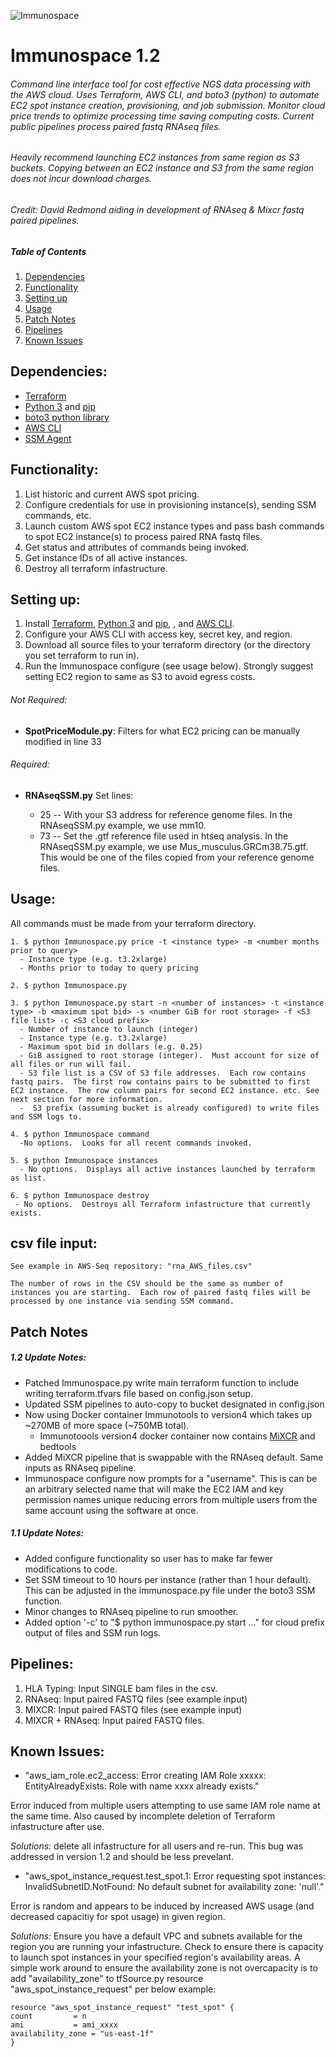 
![Immunospace](https://github.com/houghtos/Immunospace/blob/master/Immunospace_half.jpg)

# Immunospace 1.2
###### Command line interface tool for cost effective NGS data processing with the AWS cloud.  Uses Terraform, AWS CLI, and boto3 (python) to automate EC2 spot instance creation, provisioning, and job submission.  Monitor cloud price trends to optimize processing time saving computing costs.  Current public pipelines process paired fastq RNAseq files. 

###### Heavily recommend launching EC2 instances from same region as S3 buckets.  Copying between an EC2 instance and S3 from the same region does not incur download charges.

###### Credit: David Redmond aiding in development of RNAseq & Mixcr fastq paired pipelines. 

##### Table of Contents  
1. [Dependencies](#Dependencies)
2. [Functionality](#Functionality)
3. [Setting up](#Setting-up)
4. [Usage](#Usage)
5. [Patch Notes](#Patch-Notes)
6. [Pipelines](#Pipelines)
7. [Known Issues](#Known-Issues)

## Dependencies:

  - [Terraform](https://www.terraform.io/intro/getting-started/install.html)
  - [Python 3](https://www.python.org/downloads/) and [pip](https://pip.pypa.io/en/stable/installing/)
  - [boto3 python library](https://boto3.amazonaws.com/v1/documentation/api/latest/guide/quickstart.html#installation)
  - [AWS CLI](https://docs.aws.amazon.com/cli/latest/userguide/installing.html)
  - [SSM Agent](https://docs.aws.amazon.com/systems-manager/latest/userguide/ssm-agent.html)


## Functionality:

  1. List historic and current AWS spot pricing.  
  2. Configure credentials for use in provisioning instance(s), sending SSM commands, etc.
  3. Launch custom AWS spot EC2 instance types and pass bash commands to spot EC2 instance(s) to process paired RNA fastq files.
  4. Get status and attributes of commands being invoked.
  5. Get instance IDs of all active instances.
  6. Destroy all terraform infastructure.

## Setting up:

  1. Install [Terraform](https://www.terraform.io/intro/getting-started/install.html), [Python 3](https://www.python.org/downloads/) and [pip](https://pip.pypa.io/en/stable/installing/), , and [AWS CLI](https://docs.aws.amazon.com/cli/latest/userguide/installing.html).  
  2. Configure your AWS CLI with access key, secret key, and region.
  3. Download all source files to your terraform directory (or the directory you set terraform to run in).
  4. Run the Immunospace configure (see usage below).  Strongly suggest setting EC2 region to same as S3 to avoid egress costs.

  ###### Not Required: 
  
  - **SpotPriceModule.py**: Filters for what EC2 pricing can be manually modified in line 33
  
  ###### Required: 
  - **RNAseqSSM.py** Set lines:
                  
    - 25       -- With your S3 address for reference genome files.  In the RNAseqSSM.py example, we use mm10.
    - 73       -- Set the .gtf reference file used in htseq analysis.  In the RNAseqSSM.py example, we use Mus_musculus.GRCm38.75.gtf.  This would be one of the files copied from your reference genome files.
     
  
## Usage:

All commands must be made from your terraform directory.

    1. $ python Immunospace.py price -t <instance type> -m <number months prior to query>
      - Instance type (e.g. t3.2xlarge)
      - Months prior to today to query pricing
     
    2. $ python Immunospace.py 
    
    3. $ python Immunospace.py start -n <number of instances> -t <instance type> -b <maximum spot bid> -s <number GiB for root storage> -f <S3 file list> -c <S3 cloud prefix>
      - Number of instance to launch (integer)
      - Instance type (e.g. t3.2xlarge)
      - Maximum spot bid in dollars (e.g. 0.25)
      - GiB assigned to root storage (integer).  Must account for size of all files or run will fail.
      - S3 file list is a CSV of S3 file addresses.  Each row contains fastq pairs.  The first row contains pairs to be submitted to first EC2 instance.  The row column pairs for second EC2 instance. etc. See next section for more information.
      -  S3 prefix (assuming bucket is already configured) to write files and SSM logs to.
      
    4. $ python Immunospace command
      -No options.  Looks for all recent commands invoked.
    
    5. $ python Immunospace instances 
      - No options.  Displays all active instances launched by terraform as list.
    
    6. $ python Immunospace destroy
     - No options.  Destroys all Terraform infastructure that currently exists.
     
## csv file input:

    See example in AWS-Seq repository: "rna_AWS_files.csv" 
    
    The number of rows in the CSV should be the same as number of instances you are starting.  Each row of paired fastq files will be processed by one instance via sending SSM command.
    
## Patch Notes

##### 1.2 Update Notes:
  - Patched Immunospace.py write main terraform function to include writing terraform.tfvars file based on config.json setup. 
  - Updated SSM pipelines to auto-copy to bucket designated in config.json
  - Now using Docker container Immunotools to version4 which takes up ~270MB of more space (~750MB total).   
    - Immunotoools version4 docker container now contains [MiXCR](https://mixcr.readthedocs.io/en/master/) and bedtools  
  - Added MiXCR pipeline that is swappable with the RNAseq default.  Same inputs as RNAseq pipeline. 
  - Immunospace configure now prompts for a "username". This is can be an arbitrary selected name that will make the EC2 IAM and key permission names unique reducing errors from multiple users from the same account using the software at once. 
  
##### 1.1 Update Notes:
  - Added configure functionality so user has to make far fewer modifications to code.
  - Set SSM timeout to 10 hours per instance (rather than 1 hour default).  This can be adjusted in the immunospace.py file under the boto3 SSM function.
  - Minor changes to RNAseq pipeline to run smoother.
  - Added option '-c' to "$ python immunospace.py start ..." for cloud prefix output of files and SSM run logs.

## Pipelines:

1. HLA Typing: Input SINGLE bam files in the csv.
2. RNAseq: Input paired FASTQ files (see example input)
3. MIXCR: Input paired FASTQ files (see example input)
4. MIXCR + RNAseq: Input paired FASTQ files.
 

## Known Issues:
  - "aws_iam_role.ec2_access: Error creating IAM Role xxxxx: EntityAlreadyExists: Role with name xxxx already exists."  
  
  Error induced from multiple users attempting to use same IAM role name at the same time.  Also caused by incomplete deletion of Terraform infastructure after use. 
  
  *Solutions:* delete all infastructure for all users and re-run.  This bug was addressed in version 1.2 and should be less prevelant.
  
  - "aws_spot_instance_request.test_spot.1: Error requesting spot instances: InvalidSubnetID.NotFound: No default subnet for availability zone: 'null'."  
  
  Error is random and appears to be induced by increased AWS usage (and decreased capacitiy for spot usage) in given region.    
  
   *Solutions:* Ensure you have a default VPC and subnets available for the region you are running your infastructure.  Check to ensure there is capacity to launch spot instances in your specified region's availability areas.  A simple work around to ensure the availability zone is not overcapacity is to add "availability_zone" to tfSource.py resource "aws_spot_instance_request" per below example:
   
    resource "aws_spot_instance_request" "test_spot" {
    count         = n
    ami           = ami_xxxx
    availability_zone = "us-east-1f"
    }

